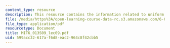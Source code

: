 ```yaml
---
content_type: resource
description: This resource contains the information related to uniform plane waves.
file: /media/https%3A/open-learning-course-data-rc.s3.amazonaws.com/6-013-electromagnetics-and-applications-spring-2009/599acc32617af6d8eac2964c8f42cbb5_MIT6_013S09_lec09.pdf
file_type: application/pdf
resourcetype: Document
title: MIT6_013S09_lec09.pdf
uid: 599acc32-617a-f6d8-eac2-964c8f42cbb5
---
```

